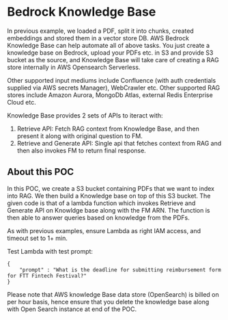 # Bedrock Knowledge Base

In previous example, we loaded a PDF, split it into chunks, created embeddings and stored them in a vector store DB. AWS Bedrock Knowledge Base can help automate all of above tasks. You just create a knowledge base on Bedrock, upload your PDFs etc. in S3 and provide S3 bucket as the source, and Knowledge Base will take care of creating a RAG store internally in AWS Opensearch Serverless. 

Other supported input mediums include Confluence (with auth credentials supplied via AWS secrets Manager), WebCrawler etc. Other supported RAG stores include Amazon Aurora, MongoDb Atlas, external Redis Enterprise Cloud etc.

Knowledge Base provides 2 sets of APIs to iteract with:
1. Retrieve API: Fetch RAG context from Knowledge Base, and then present it along with original question to FM.
2. Retrieve and Generate API: Single api that fetches context from RAG and then also invokes FM to return final response.

## About this POC
In this POC, we create a S3 bucket containing PDFs that we want to index into RAG. We then build a Knowledge base on top of this S3 bucket.
The given code is that of a lambda function which invokes Retrieve and Generate API on Knowldge base along with the FM ARN. The function is then able to answer queries based on knowledge from the PDFs.

As with previous examples, ensure Lambda as right IAM access, and timeout set to 1+ min.

Test Lambda with test prompt:
```
{
    "prompt" : "What is the deadline for submitting reimbursement form for FTT Fintech Festival?"
}
```

Please note that AWS knowledge Base data store (OpenSearch) is billed on per hour basis, hence ensure that you delete the knowledge base along with Open Search instance at end of the POC.
